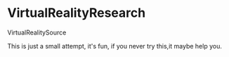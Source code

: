 # VirtualRealityResearch
VirtualRealitySource


This is just a small attempt, it's fun, if you never try this,it maybe help you.
